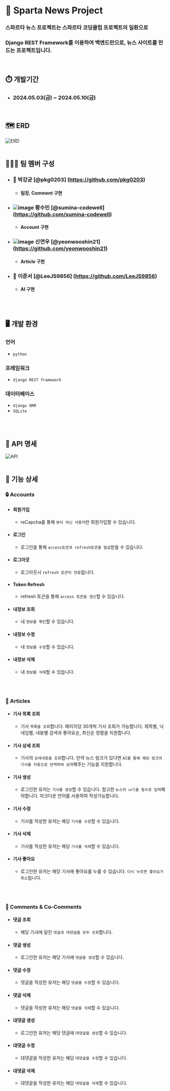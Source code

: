 # 🏫 Sparta News Project

### 스파르타 뉴스 프로젝트는 스파르타 코딩클럽 프로젝트의 일환으로

### Django REST Framework를 이용하여 백엔드만으로, 뉴스 사이트를 만드는 프로젝트입니다. 

</br>

## ⏱️ 개발기간

- ### 2024.05.03(금) ~ 2024.05.10(금)

</br>

## 🗺️ ERD

![ERD](https://github.com/pkg0203/SpartaNews/assets/71966567/bbe8cb78-c91e-4ae4-b908-adbf242b1f67)
</br>
</br>

## 🧑‍🤝‍🧑 팀 멤버 구성


- ### 🦔 박강균 [@pkg0203] (https://github.com/pkg0203)
    * #### 팀장, Comment 구현
- ###  ![image](https://github.com/pkg0203/SpartaNews/assets/141356379/99274cba-e3b6-4d5c-8892-b01d8ac3f714) 황수민 [@sumina-codewell] (https://github.com/sumina-codewell)
    * #### Account 구현
- ### ![image](https://github.com/pkg0203/SpartaNews/assets/141356379/855e3eca-de30-4a79-9f97-f2fee6051ff6) 신연우 [@yeonwooshin21] (https://github.com/yeonwooshin21)
    * #### Article 구현
- ### 🐢 이준서 [@LeeJS9856] (https://github.com/LeeJS9856)
    * #### AI 구현

</br>
</br>

## 🖥️ 개발 환경

### 언어

-  `python`


### 프레임워크

- `django REST framework`


### 데이터베이스

- `django ORM`
- `SQLite`

</br>
</br>

## 🚊 API 명세

![API](https://github.com/pkg0203/SpartaNews/assets/71966567/1e599087-c953-4b0f-b3d0-5e2d5ee043df)
</br>
</br>

## 🎫 기능 상세
### 🔒 Accounts
- #### 회원가입
   -  reCapcha를 통해 `봇이 아닌 사용자`만 회원가입할 수 있습니다.
- #### 로그인
   - 로그인을 통해 `access토큰과 refresh토큰을 발급`받을 수 있습니다.
- #### 로그아웃
   - 로그아웃시 `refresh 토큰이 만료`됩니다.
- #### Token Refresh
   - refresh 토큰을 통해 `access 토큰을 갱신`할 수 있습니다.
- #### 내정보 조회
   - 내 `정보를 확인`할 수 있습니다.
- #### 내정보 수정
   - 내 `정보를 수정`할 수 있습니다.
- #### 내정보 삭제
   - 내 `정보를 삭제`할 수 있습니다.
</br>
</br>

### 📑 Articles 
- #### 기사 목록 조회
   - 기사 `목록을 조회`합니다. 페이지당 30개씩 기사 조회가 가능합니다. 제목별, 닉네임별, 내용별 검색과 좋아요순, 최신순 정렬을 지원합니다.
- #### 기사 상세 조회
   - 기사의 `상세내용을 조회`합니다. 만약 뉴스 링크가 있다면 `AI를 통해 해당 링크의 기사를 자동으로 번역하여 요약`해주는 기능을 지원합니다.
- #### 기사 생성
   - 로그인한 유저는 `기사를 생성`할 수 있습니다. 참고한 `뉴스의 url을 필수로 입력`해야합니다. 마크다운 언어를 사용하여 작성가능합니다.
- #### 기사 수정
   - 기사를 작성한 유저는 해당 `기사를 수정`할 수 있습니다.
- #### 기사 삭제
   - 기사를 작성한 유저는 해당 `기사를 삭제`할 수 있습니다.
- #### 기사 좋아요
   - 로그인한 유저는 해당 기사에 좋아요를 누를 수 있습니다. `다시 누르면 좋아요가 취소`됩니다.
</br>
</br>

### 🧾 Comments & Co-Comments
- #### 댓글 조회
   - 해당 기사에 달린 `댓글과 대댓글을 모두 조회`합니다.
- #### 댓글 생성
   - 로그인한 유저는 해당 기사에 `댓글을 생성`할 수 있습니다.
- #### 댓글 수정
   - 댓글을 작성한 유저는 해당 `댓글을 수정`할 수 있습니다.
- #### 댓글 삭제
   - 댓글을 작성한 유저는 해당 `댓글을 삭제`할 수 있습니다.
- #### 대댓글 생성
   - 로그인한 유저는 해당 댓글에 `대댓글을 생성`할 수 있습니다.
- #### 대댓글 수정
   - 대댓글을 작성한 유저는 해당 `대댓글을 수정`할 수 있습니다.
- #### 대댓글 삭제
   - 대댓글을 작성한 유저는 해당 `대댓글을 삭제`할 수 있습니다.
</br>
</br>
</br>
</br>



